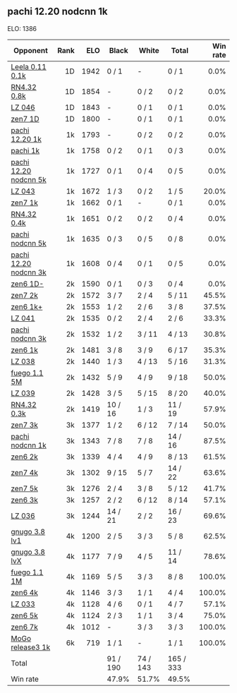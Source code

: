## pachi 12.20 nodcnn 1k ##

ELO: 1386

Opponent | Rank | ELO | Black | White | Total | Win rate
---------|-----:|----:|-------|-------|-------|-------:
[Leela 0.11 0.1k](Leela%200.11%200.1k.md) | 1D | 1942 | 0 / 1 | - | 0 / 1 | 0.0%
[RN4.32 0.8k](RN4.32%200.8k.md) | 1D | 1854 | - | 0 / 2 | 0 / 2 | 0.0%
[LZ 046](LZ%20046.md) | 1D | 1843 | - | 0 / 1 | 0 / 1 | 0.0%
[zen7 1D](zen7%201D.md) | 1D | 1800 | - | 0 / 1 | 0 / 1 | 0.0%
[pachi 12.20 1k](pachi%2012.20%201k.md) | 1k | 1793 | - | 0 / 2 | 0 / 2 | 0.0%
[pachi 1k](pachi%201k.md) | 1k | 1758 | 0 / 2 | 0 / 1 | 0 / 3 | 0.0%
[pachi 12.20 nodcnn 5k](pachi%2012.20%20nodcnn%205k.md) | 1k | 1727 | 0 / 1 | 0 / 4 | 0 / 5 | 0.0%
[LZ 043](LZ%20043.md) | 1k | 1672 | 1 / 3 | 0 / 2 | 1 / 5 | 20.0%
[zen7 1k](zen7%201k.md) | 1k | 1662 | 0 / 1 | - | 0 / 1 | 0.0%
[RN4.32 0.4k](RN4.32%200.4k.md) | 1k | 1651 | 0 / 2 | 0 / 2 | 0 / 4 | 0.0%
[pachi nodcnn 5k](pachi%20nodcnn%205k.md) | 1k | 1635 | 0 / 3 | 0 / 5 | 0 / 8 | 0.0%
[pachi 12.20 nodcnn 3k](pachi%2012.20%20nodcnn%203k.md) | 1k | 1608 | 0 / 4 | 0 / 1 | 0 / 5 | 0.0%
[zen6 1D-](zen6%201D-.md) | 2k | 1590 | 0 / 1 | 0 / 3 | 0 / 4 | 0.0%
[zen7 2k](zen7%202k.md) | 2k | 1572 | 3 / 7 | 2 / 4 | 5 / 11 | 45.5%
[zen6 1k+](zen6%201k+.md) | 2k | 1553 | 1 / 2 | 2 / 6 | 3 / 8 | 37.5%
[LZ 041](LZ%20041.md) | 2k | 1535 | 0 / 2 | 2 / 4 | 2 / 6 | 33.3%
[pachi nodcnn 3k](pachi%20nodcnn%203k.md) | 2k | 1532 | 1 / 2 | 3 / 11 | 4 / 13 | 30.8%
[zen6 1k](zen6%201k.md) | 2k | 1481 | 3 / 8 | 3 / 9 | 6 / 17 | 35.3%
[LZ 038](LZ%20038.md) | 2k | 1440 | 1 / 3 | 4 / 13 | 5 / 16 | 31.3%
[fuego 1.1 5M](fuego%201.1%205M.md) | 2k | 1432 | 5 / 9 | 4 / 9 | 9 / 18 | 50.0%
[LZ 039](LZ%20039.md) | 2k | 1428 | 3 / 5 | 5 / 15 | 8 / 20 | 40.0%
[RN4.32 0.3k](RN4.32%200.3k.md) | 2k | 1419 | 10 / 16 | 1 / 3 | 11 / 19 | 57.9%
[zen7 3k](zen7%203k.md) | 3k | 1377 | 1 / 2 | 6 / 12 | 7 / 14 | 50.0%
[pachi nodcnn 1k](pachi%20nodcnn%201k.md) | 3k | 1343 | 7 / 8 | 7 / 8 | 14 / 16 | 87.5%
[zen6 2k](zen6%202k.md) | 3k | 1339 | 4 / 4 | 4 / 9 | 8 / 13 | 61.5%
[zen7 4k](zen7%204k.md) | 3k | 1302 | 9 / 15 | 5 / 7 | 14 / 22 | 63.6%
[zen7 5k](zen7%205k.md) | 3k | 1276 | 2 / 4 | 3 / 8 | 5 / 12 | 41.7%
[zen6 3k](zen6%203k.md) | 3k | 1257 | 2 / 2 | 6 / 12 | 8 / 14 | 57.1%
[LZ 036](LZ%20036.md) | 3k | 1244 | 14 / 21 | 2 / 2 | 16 / 23 | 69.6%
[gnugo 3.8 lv1](gnugo%203.8%20lv1.md) | 4k | 1200 | 2 / 5 | 3 / 3 | 5 / 8 | 62.5%
[gnugo 3.8 lvX](gnugo%203.8%20lvX.md) | 4k | 1177 | 7 / 9 | 4 / 5 | 11 / 14 | 78.6%
[fuego 1.1 1M](fuego%201.1%201M.md) | 4k | 1169 | 5 / 5 | 3 / 3 | 8 / 8 | 100.0%
[zen6 4k](zen6%204k.md) | 4k | 1146 | 3 / 3 | 1 / 1 | 4 / 4 | 100.0%
[LZ 033](LZ%20033.md) | 4k | 1128 | 4 / 6 | 0 / 1 | 4 / 7 | 57.1%
[zen6 5k](zen6%205k.md) | 4k | 1124 | 2 / 3 | 1 / 1 | 3 / 4 | 75.0%
[zen6 7k](zen6%207k.md) | 4k | 1012 | - | 3 / 3 | 3 / 3 | 100.0%
[MoGo release3 1k](MoGo%20release3%201k.md) | 6k | 719 | 1 / 1 | - | 1 / 1 | 100.0%
Total | | | 91 / 190 | 74 / 143 | 165 / 333 | 
Win rate| | | 47.9% | 51.7% | 49.5% | 
